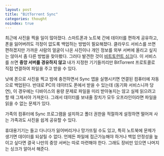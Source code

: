 ```yaml
---
layout: post
title: "BitTorrent Sync"
categories: thought
noindex: true
---
```


최근에 사진을 찍을 일이 많아졌다. 스마트폰과 노트북 간에 데이터를 편하게 공유하고, 폰을 잃어버려도 걱정이 없도록 백업하는 방법이 필요해졌다. 클라우드 서비스를 쓰면 편하겠지만 가까운 사람의 얼굴이 나온 사진이나 개인 정보를 외부 서버에 올리고 싶지는 않아서 좀 다른 방법을 찾아봤다. 그러다 발견한 것이 [비트토런트 싱크](https://www.getsync.com)다. 이 서비스를 쓰면 **중앙 서버를 경유하지 않고** 내가 지정한 기기들끼리만 BitTorrent 프로토콜로 직접 연결하여 파일을 주고 받을 수 있다.

낮에 폰으로 사진을 찍고 밤에 충전하면서 Sync 앱을 실행시키면 연결된 컴퓨터에 자동으로 백업된다. 반대로 PC의 데이터도 폰에서 받을 수 있는데 (동기화 서비스니까 당연), 이 경우에는 디바이스의 용량 문제로 파일을 미리 받아놓지는 않고 실제 읽으려고 할 때 그제서야 가져온다. 그래서 데이터를 보내줄 장치가 모두 오프라인이라면 파일을 읽을 수 없는 문제가 있다.

가족의 컴퓨터에 Sync 프로그램을 설치하고 폴더 권한을 적절하게 설정하면 떨어져 사는 가족과도 사진을 쉽게 공유할 수 있다.

휴대용기기는 들고 다니다가 잃어버리거나 망가뜨릴 수도 있고, 특히 노트북에 문제가 생기면 데이터를 되살릴 수 없다. 언제든 파일에 접근가능해야 하거나 백업 안정성을 높이고 싶다면 결국 나만의 중앙 서버는 따로 마련해야 한다. 그래도 장비만 있으면 나머지는 싱크가 알아서 해준다.
